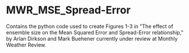 # MWR_MSE_Spread-Error

Contains the python code used to create Figures 1-3 in "The effect of ensemble size on the Mean Squared Error and Spread-Error relationship," by Arlan Dirkson and Mark Buehener currently under review at Monthly Weather Review.
